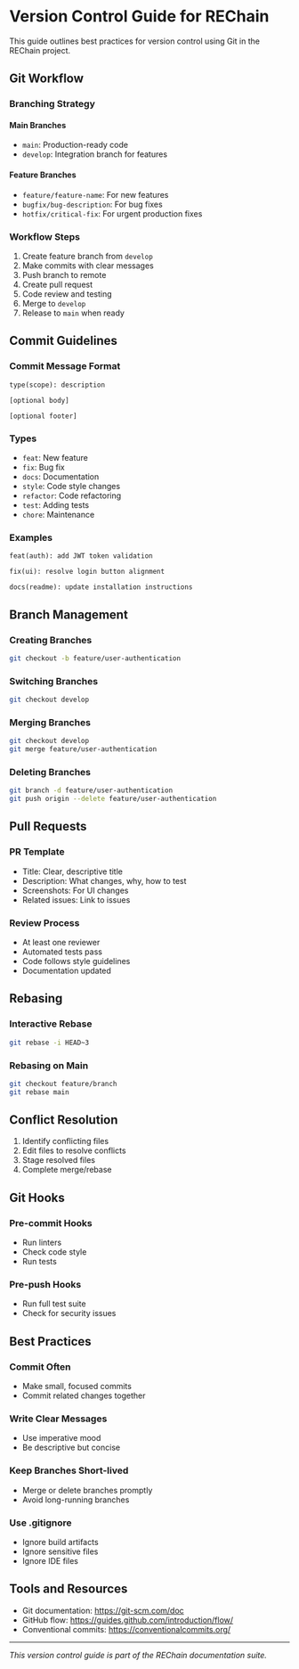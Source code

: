 # Version Control Guide for REChain

This guide outlines best practices for version control using Git in the REChain project.

## Git Workflow

### Branching Strategy

#### Main Branches
- `main`: Production-ready code
- `develop`: Integration branch for features

#### Feature Branches
- `feature/feature-name`: For new features
- `bugfix/bug-description`: For bug fixes
- `hotfix/critical-fix`: For urgent production fixes

### Workflow Steps

1. Create feature branch from `develop`
2. Make commits with clear messages
3. Push branch to remote
4. Create pull request
5. Code review and testing
6. Merge to `develop`
7. Release to `main` when ready

## Commit Guidelines

### Commit Message Format
```
type(scope): description

[optional body]

[optional footer]
```

### Types
- `feat`: New feature
- `fix`: Bug fix
- `docs`: Documentation
- `style`: Code style changes
- `refactor`: Code refactoring
- `test`: Adding tests
- `chore`: Maintenance

### Examples
```
feat(auth): add JWT token validation

fix(ui): resolve login button alignment

docs(readme): update installation instructions
```

## Branch Management

### Creating Branches
```bash
git checkout -b feature/user-authentication
```

### Switching Branches
```bash
git checkout develop
```

### Merging Branches
```bash
git checkout develop
git merge feature/user-authentication
```

### Deleting Branches
```bash
git branch -d feature/user-authentication
git push origin --delete feature/user-authentication
```

## Pull Requests

### PR Template
- Title: Clear, descriptive title
- Description: What changes, why, how to test
- Screenshots: For UI changes
- Related issues: Link to issues

### Review Process
- At least one reviewer
- Automated tests pass
- Code follows style guidelines
- Documentation updated

## Rebasing

### Interactive Rebase
```bash
git rebase -i HEAD~3
```

### Rebasing on Main
```bash
git checkout feature/branch
git rebase main
```

## Conflict Resolution

1. Identify conflicting files
2. Edit files to resolve conflicts
3. Stage resolved files
4. Complete merge/rebase

## Git Hooks

### Pre-commit Hooks
- Run linters
- Check code style
- Run tests

### Pre-push Hooks
- Run full test suite
- Check for security issues

## Best Practices

### Commit Often
- Make small, focused commits
- Commit related changes together

### Write Clear Messages
- Use imperative mood
- Be descriptive but concise

### Keep Branches Short-lived
- Merge or delete branches promptly
- Avoid long-running branches

### Use .gitignore
- Ignore build artifacts
- Ignore sensitive files
- Ignore IDE files

## Tools and Resources

- Git documentation: https://git-scm.com/doc
- GitHub flow: https://guides.github.com/introduction/flow/
- Conventional commits: https://conventionalcommits.org/

---

*This version control guide is part of the REChain documentation suite.*
